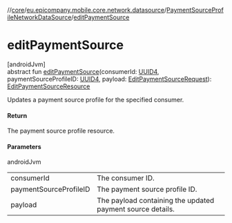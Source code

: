 //[core](../../../index.md)/[eu.epicompany.mobile.core.network.datasource](../index.md)/[PaymentSourceProfileNetworkDataSource](index.md)/[editPaymentSource](edit-payment-source.md)

# editPaymentSource

[androidJvm]\
abstract fun [editPaymentSource](edit-payment-source.md)(consumerId: [UUID4](../../eu.epicompany.mobile.core.datatypes/index.md#545543244%2FClasslikes%2F-1060529556), paymentSourceProfileID: [UUID4](../../eu.epicompany.mobile.core.datatypes/index.md#545543244%2FClasslikes%2F-1060529556), payload: [EditPaymentSourceRequest](../../eu.epicompany.mobile.core.network.model.proxy/-edit-payment-source-request/index.md)): [EditPaymentSourceResource](../../eu.epicompany.mobile.core.network.model.proxy/-edit-payment-source-resource/index.md)

Updates a payment source profile for the specified consumer.

#### Return

The payment source profile resource.

#### Parameters

androidJvm

| | |
|---|---|
| consumerId | The consumer ID. |
| paymentSourceProfileID | The payment source profile ID. |
| payload | The payload containing the updated payment source details. |
